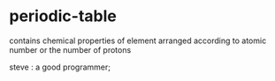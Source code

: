 # periodic-table
contains chemical properties of element arranged according to atomic number or the number of protons

steve : a good programmer;
